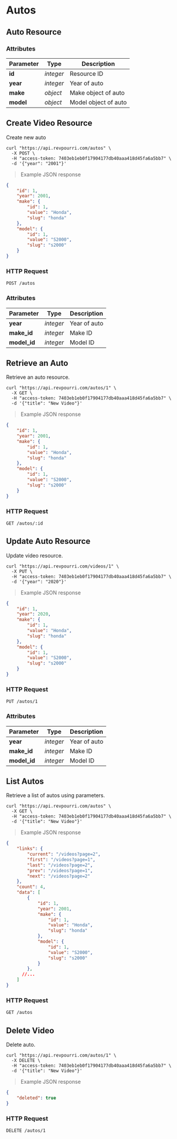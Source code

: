 # Autos

## Auto Resource

### Attributes

Parameter | Type | Description
--------- | ---- | ----
**id** | *integer* | Resource ID
**year** | *integer* | Year of auto
**make** | *object* | Make object of auto
**model** | *object* | Model object of auto

## Create Video Resource

Create new auto

```shell
curl "https://api.revpourri.com/autos" \
  -X POST \
  -H "access-token: 7403eb1eb0f17904177db40aaa418d45fa6a5bb7" \
  -d '{"year": "2001"}'
```

> Example JSON response

```json
{
    "id": 1,
    "year": 2001,
    "make": {
        "id": 1,
        "value": "Honda",
        "slug": "honda"
    },
    "model": {
        "id": 1,
        "value": "S2000",
        "slug": "s2000"
    }
}
```

### HTTP Request

`POST /autos`

### Attributes

Parameter | Type | Description
--------- | ---- | ----
**year** | *integer* | Year of auto
**make_id** | *integer* | Make ID
**model_id** | *integer* | Model ID

## Retrieve an Auto

Retrieve an auto resource.

```shell
curl "https://api.revpourri.com/autos/1" \
  -X GET \
  -H "access-token: 7403eb1eb0f17904177db40aaa418d45fa6a5bb7" \
  -d '{"title": "New Video"}'
```

> Example JSON response

```json
{
    "id": 1,
    "year": 2001,
    "make": {
        "id": 1,
        "value": "Honda",
        "slug": "honda"
    },
    "model": {
        "id": 1,
        "value": "S2000",
        "slug": "s2000"
    }
}
```

### HTTP Request

`GET /autos/:id`

## Update Auto Resource

Update video resource.

```shell
curl "https://api.revpourri.com/videos/1" \
  -X PUT \
  -H "access-token: 7403eb1eb0f17904177db40aaa418d45fa6a5bb7" \
  -d '{"year": "2020"}'
```

> Example JSON response

```json
{
    "id": 1,
    "year": 2020,
    "make": {
        "id": 1,
        "value": "Honda",
        "slug": "honda"
    },
    "model": {
        "id": 1,
        "value": "S2000",
        "slug": "s2000"
    }
}
```

### HTTP Request

`PUT /autos/1`

### Attributes

Parameter | Type | Description
--------- | ---- | ----
**year** | *integer* | Year of auto
**make_id** | *integer* | Make ID
**model_id** | *integer* | Model ID

## List Autos

Retrieve a list of autos using parameters.

```shell
curl "https://api.revpourri.com/autos" \
  -X GET \
  -H "access-token: 7403eb1eb0f17904177db40aaa418d45fa6a5bb7" \
  -d '{"title": "New Video"}'
```

> Example JSON response

```json
{
    "links": {
        "current": "/videos?page=2",
        "first": "/videos?page=1",
        "last": "/videos?page=2",
        "prev": "/videos?page=1",
        "next": "/videos?page=2"
    },
    "count": 4,
    "data": [
        {
            "id": 1,
            "year": 2001,
            "make": {
                "id": 1,
                "value": "Honda",
                "slug": "honda"
            },
            "model": {
                "id": 1,
                "value": "S2000",
                "slug": "s2000"
            }
        },
      //...
    ]
}
```

### HTTP Request

`GET /autos`

## Delete Video

Delete auto.

```shell
curl "https://api.revpourri.com/autos/1" \
  -X DELETE \
  -H "access-token: 7403eb1eb0f17904177db40aaa418d45fa6a5bb7" \
  -d '{"title": "New Video"}'
```

> Example JSON response

```json
{
    "deleted": true
}
```

### HTTP Request

`DELETE /autos/1`